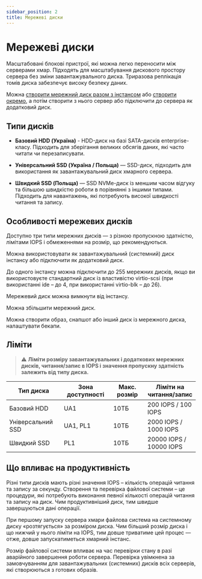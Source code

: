 ```yaml
---
sidebar_position: 2
title: Мережеві диски
---
```


# Мережеві диски

Масштабовані блокові пристрої, які можна легко переносити між серверами хмар. Підходять для масштабування дискового простору сервера без зміни завантажувального диска. Триразова реплікація томів диска забезпечує високу безпеку даних.

Можна [створити мережний диск разом з інстансом](/ua/control-panel/cloud-platform/compute/instances/create-an-instance) або [створити окремо](/ua/control-panel/cloud-platform/compute/volumes/create-volume), а потім створити з нього сервер або підключити до сервера як додатковий диск.

## Типи дисків

- **Базовий HDD (Україна)** - HDD-диск на базі SATA-дисків enterprise-класу. Підходить для зберігання великих обсягів даних, які часто читати чи перезаписувати.

- **Універсальний SSD (Україна / Польща)** — SSD-диск, підходить для використання як завантажувальний диск хмарного сервера.

- **Швидкий SSD (Польща)** — SSD NVMe-диск із меншим часом відгуку та більшою швидкістю роботи в порівнянні з іншими типами. Підходить для навантажень, які потребують високої швидкості читання та запису.

## Особливості мережевих дисків

Доступно три типи мережних дисків — з різною пропускною здатністю, лімітами IOPS і обмеженнями на розмір, що рекомендуються.

Можна використовувати як завантажувальний (системний) диск інстансу або підключити як додатковий диск.

До одного інстансу можна підключити до 255 мережних дисків, якщо ви використовуєте стандартний диск із властивістю virtio-scsi (при використанні ide – до 4, при використанні virtio-blk – до 26).

Мережевий диск можна вимкнути від інстансу.

Можна збільшити мережний диск.

Можна створити образ, снапшот або інший диск із мережного диска, налаштувати бекапи.

## Ліміти

> :warning: **Ліміти розміру завантажувальних і додаткових мережних дисків, читання/запис в IOPS і значення пропускну здатність залежить від типу диска.**

| Тип диска      | Зона доступності  | Макс. розмір                                 | Ліміти на читання/запис |
|----------------|-------------------|----------------------------------------------|-------------------------|
| Базовий HDD    | UA1               | 10ТБ                                         | 200 IOPS / 100 IOPS     |
| Універсальний SSD | UA1, PL1       | 10ТБ                                         | 2000 IOPS / 1000 IOPS   |
| Швидкий SSD | PL1                  | 10ТБ                                         | 20000 IOPS / 10000 IOPS |

## Що впливає на продуктивність

Різні типи дисків мають різні значення IOPS – кількість операцій читання та запису за секунду. Створення та перевірка файлової системи – це процедури, які потребують виконання певної кількості операцій читання та запису на диск. Чим продуктивніший диск, тим швидше завершуються дані операції.

При першому запуску сервера хмари файлова система на системному диску «розтягується» за розміром диска. Чим більший розмір диска і що нижчий у нього ліміти на IOPS, тим довше триватиме цей процес — отже, довше запускатиметься хмарний інстанс.

Розмір файлової системи впливає на час перевірки стану в разі аварійного завершення роботи сервера. Перевірка увімкнена за замовчуванням для завантажувальних (системних) дисків всіх серверів, які створюються з готових образів.